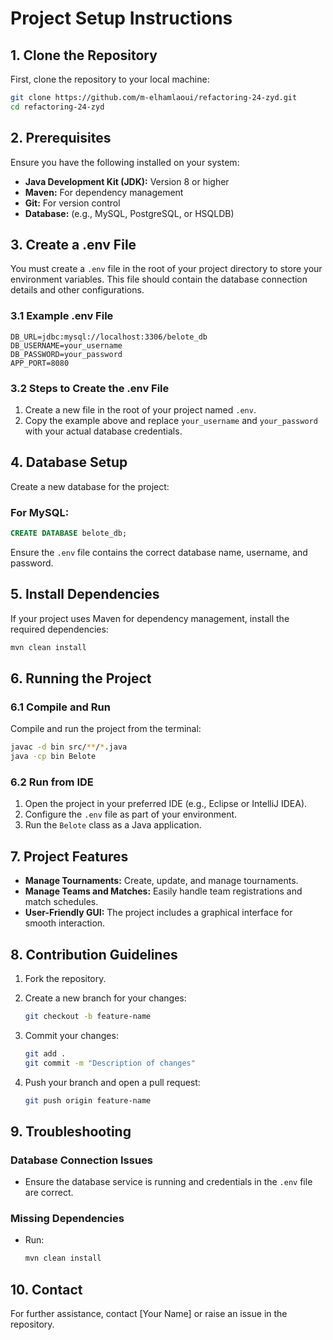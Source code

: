 # **Project Setup Instructions**

## **1. Clone the Repository**
First, clone the repository to your local machine:

```bash
git clone https://github.com/m-elhamlaoui/refactoring-24-zyd.git
cd refactoring-24-zyd
```

## **2. Prerequisites**
Ensure you have the following installed on your system:

- **Java Development Kit (JDK):** Version 8 or higher
- **Maven:** For dependency management
- **Git:** For version control
- **Database:** (e.g., MySQL, PostgreSQL, or HSQLDB)

## **3. Create a .env File**
You must create a `.env` file in the root of your project directory to store your environment variables. This file should contain the database connection details and other configurations.

### **3.1 Example .env File**
```dotenv
DB_URL=jdbc:mysql://localhost:3306/belote_db
DB_USERNAME=your_username
DB_PASSWORD=your_password
APP_PORT=8080
```

### **3.2 Steps to Create the .env File**
1. Create a new file in the root of your project named `.env`.
2. Copy the example above and replace `your_username` and `your_password` with your actual database credentials.

## **4. Database Setup**
Create a new database for the project:

### **For MySQL:**
```sql
CREATE DATABASE belote_db;
```

Ensure the `.env` file contains the correct database name, username, and password.

## **5. Install Dependencies**
If your project uses Maven for dependency management, install the required dependencies:

```bash
mvn clean install
```

## **6. Running the Project**

### **6.1 Compile and Run**
Compile and run the project from the terminal:

```bash
javac -d bin src/**/*.java
java -cp bin Belote
```

### **6.2 Run from IDE**
1. Open the project in your preferred IDE (e.g., Eclipse or IntelliJ IDEA).
2. Configure the `.env` file as part of your environment.
3. Run the `Belote` class as a Java application.

## **7. Project Features**
- **Manage Tournaments:** Create, update, and manage tournaments.
- **Manage Teams and Matches:** Easily handle team registrations and match schedules.
- **User-Friendly GUI:** The project includes a graphical interface for smooth interaction.

## **8. Contribution Guidelines**
1. Fork the repository.
2. Create a new branch for your changes:

   ```bash
   git checkout -b feature-name
   ```

3. Commit your changes:

   ```bash
   git add .
   git commit -m "Description of changes"
   ```

4. Push your branch and open a pull request:

   ```bash
   git push origin feature-name
   ```

## **9. Troubleshooting**

### **Database Connection Issues**
- Ensure the database service is running and credentials in the `.env` file are correct.

### **Missing Dependencies**
- Run:
  ```bash
  mvn clean install
  ```

## **10. Contact**
For further assistance, contact [Your Name] or raise an issue in the repository.
